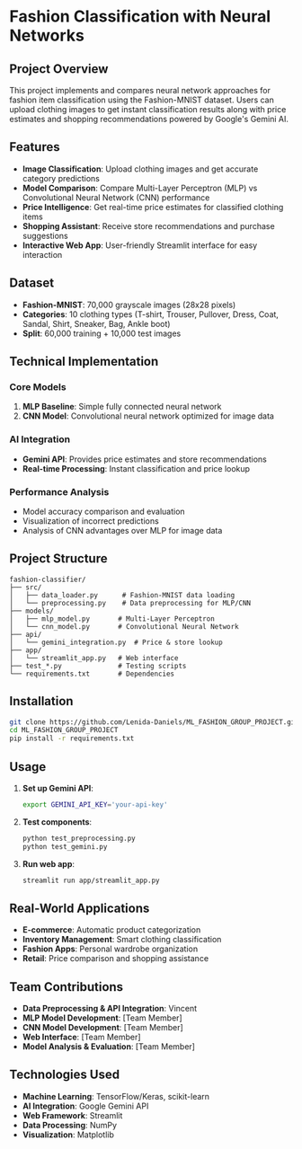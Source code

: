 # Fashion Classification with Neural Networks

## Project Overview
This project implements and compares neural network approaches for fashion item classification using the Fashion-MNIST dataset. Users can upload clothing images to get instant classification results along with price estimates and shopping recommendations powered by Google's Gemini AI.

## Features
- **Image Classification**: Upload clothing images and get accurate category predictions
- **Model Comparison**: Compare Multi-Layer Perceptron (MLP) vs Convolutional Neural Network (CNN) performance
- **Price Intelligence**: Get real-time price estimates for classified clothing items
- **Shopping Assistant**: Receive store recommendations and purchase suggestions
- **Interactive Web App**: User-friendly Streamlit interface for easy interaction

## Dataset
- **Fashion-MNIST**: 70,000 grayscale images (28x28 pixels)
- **Categories**: 10 clothing types (T-shirt, Trouser, Pullover, Dress, Coat, Sandal, Shirt, Sneaker, Bag, Ankle boot)
- **Split**: 60,000 training + 10,000 test images

## Technical Implementation

### Core Models
1. **MLP Baseline**: Simple fully connected neural network
2. **CNN Model**: Convolutional neural network optimized for image data

### AI Integration
- **Gemini API**: Provides price estimates and store recommendations
- **Real-time Processing**: Instant classification and price lookup

### Performance Analysis
- Model accuracy comparison and evaluation
- Visualization of incorrect predictions
- Analysis of CNN advantages over MLP for image data

## Project Structure
```
fashion-classifier/
├── src/
│   ├── data_loader.py      # Fashion-MNIST data loading
│   └── preprocessing.py    # Data preprocessing for MLP/CNN
├── models/
│   ├── mlp_model.py       # Multi-Layer Perceptron
│   └── cnn_model.py       # Convolutional Neural Network
├── api/
│   └── gemini_integration.py  # Price & store lookup
├── app/
│   └── streamlit_app.py   # Web interface
├── test_*.py              # Testing scripts
└── requirements.txt       # Dependencies
```

## Installation
```bash
git clone https://github.com/Lenida-Daniels/ML_FASHION_GROUP_PROJECT.git
cd ML_FASHION_GROUP_PROJECT
pip install -r requirements.txt
```

## Usage
1. **Set up Gemini API**:
   ```bash
   export GEMINI_API_KEY='your-api-key'
   ```

2. **Test components**:
   ```bash
   python test_preprocessing.py
   python test_gemini.py
   ```

3. **Run web app**:
   ```bash
   streamlit run app/streamlit_app.py
   ```

## Real-World Applications
- **E-commerce**: Automatic product categorization
- **Inventory Management**: Smart clothing classification
- **Fashion Apps**: Personal wardrobe organization
- **Retail**: Price comparison and shopping assistance

## Team Contributions
- **Data Preprocessing & API Integration**: Vincent
- **MLP Model Development**: [Team Member]
- **CNN Model Development**: [Team Member]
- **Web Interface**: [Team Member]
- **Model Analysis & Evaluation**: [Team Member]

## Technologies Used
- **Machine Learning**: TensorFlow/Keras, scikit-learn
- **AI Integration**: Google Gemini API
- **Web Framework**: Streamlit
- **Data Processing**: NumPy
- **Visualization**: Matplotlib